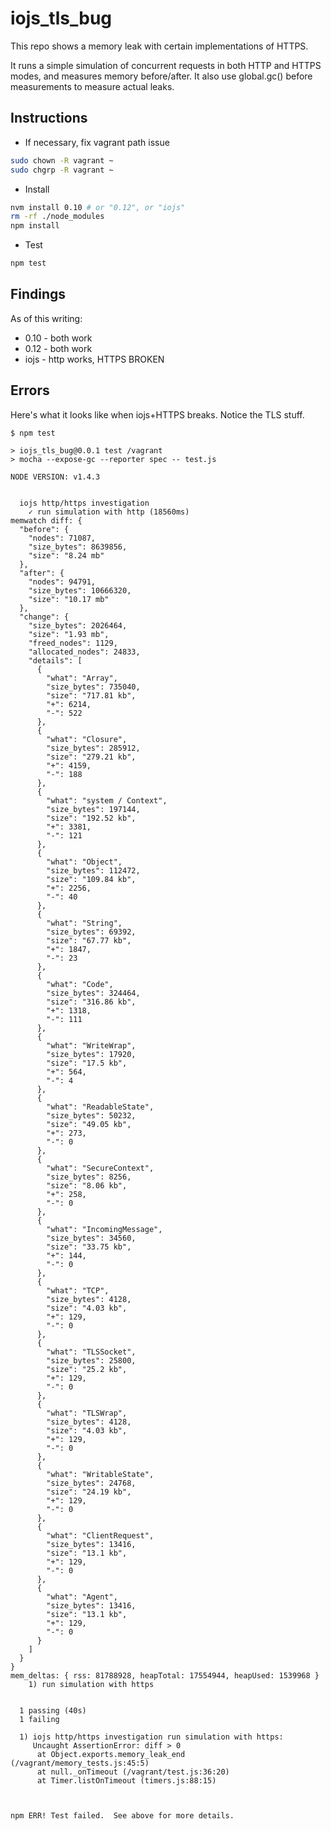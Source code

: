 iojs_tls_bug
============

This repo shows a memory leak with certain implementations of HTTPS.

It runs a simple simulation of concurrent requests in both HTTP and HTTPS modes,
and measures memory before/after. It also use global.gc() before measurements
to measure actual leaks.

Instructions
------------

- If necessary, fix vagrant path issue
```bash
sudo chown -R vagrant ~
sudo chgrp -R vagrant ~
```
- Install
```bash
nvm install 0.10 # or "0.12", or "iojs"
rm -rf ./node_modules
npm install
```
- Test
```bash
npm test
```

Findings
---------
As of this writing:
- 0.10 - both work
- 0.12 - both work
- iojs - http works, HTTPS BROKEN

Errors
-------
Here's what it looks like when iojs+HTTPS breaks. Notice the TLS stuff.

```
$ npm test

> iojs_tls_bug@0.0.1 test /vagrant
> mocha --expose-gc --reporter spec -- test.js

NODE VERSION: v1.4.3


  iojs http/https investigation
    ✓ run simulation with http (18560ms)
memwatch diff: {
  "before": {
    "nodes": 71087,
    "size_bytes": 8639856,
    "size": "8.24 mb"
  },
  "after": {
    "nodes": 94791,
    "size_bytes": 10666320,
    "size": "10.17 mb"
  },
  "change": {
    "size_bytes": 2026464,
    "size": "1.93 mb",
    "freed_nodes": 1129,
    "allocated_nodes": 24833,
    "details": [
      {
        "what": "Array",
        "size_bytes": 735040,
        "size": "717.81 kb",
        "+": 6214,
        "-": 522
      },
      {
        "what": "Closure",
        "size_bytes": 285912,
        "size": "279.21 kb",
        "+": 4159,
        "-": 188
      },
      {
        "what": "system / Context",
        "size_bytes": 197144,
        "size": "192.52 kb",
        "+": 3381,
        "-": 121
      },
      {
        "what": "Object",
        "size_bytes": 112472,
        "size": "109.84 kb",
        "+": 2256,
        "-": 40
      },
      {
        "what": "String",
        "size_bytes": 69392,
        "size": "67.77 kb",
        "+": 1847,
        "-": 23
      },
      {
        "what": "Code",
        "size_bytes": 324464,
        "size": "316.86 kb",
        "+": 1318,
        "-": 111
      },
      {
        "what": "WriteWrap",
        "size_bytes": 17920,
        "size": "17.5 kb",
        "+": 564,
        "-": 4
      },
      {
        "what": "ReadableState",
        "size_bytes": 50232,
        "size": "49.05 kb",
        "+": 273,
        "-": 0
      },
      {
        "what": "SecureContext",
        "size_bytes": 8256,
        "size": "8.06 kb",
        "+": 258,
        "-": 0
      },
      {
        "what": "IncomingMessage",
        "size_bytes": 34560,
        "size": "33.75 kb",
        "+": 144,
        "-": 0
      },
      {
        "what": "TCP",
        "size_bytes": 4128,
        "size": "4.03 kb",
        "+": 129,
        "-": 0
      },
      {
        "what": "TLSSocket",
        "size_bytes": 25800,
        "size": "25.2 kb",
        "+": 129,
        "-": 0
      },
      {
        "what": "TLSWrap",
        "size_bytes": 4128,
        "size": "4.03 kb",
        "+": 129,
        "-": 0
      },
      {
        "what": "WritableState",
        "size_bytes": 24768,
        "size": "24.19 kb",
        "+": 129,
        "-": 0
      },
      {
        "what": "ClientRequest",
        "size_bytes": 13416,
        "size": "13.1 kb",
        "+": 129,
        "-": 0
      },
      {
        "what": "Agent",
        "size_bytes": 13416,
        "size": "13.1 kb",
        "+": 129,
        "-": 0
      }
    ]
  }
}
mem_deltas: { rss: 81788928, heapTotal: 17554944, heapUsed: 1539968 }
    1) run simulation with https


  1 passing (40s)
  1 failing

  1) iojs http/https investigation run simulation with https:
     Uncaught AssertionError: diff > 0
      at Object.exports.memory_leak_end (/vagrant/memory_tests.js:45:5)
      at null._onTimeout (/vagrant/test.js:36:20)
      at Timer.listOnTimeout (timers.js:88:15)



npm ERR! Test failed.  See above for more details.
```
